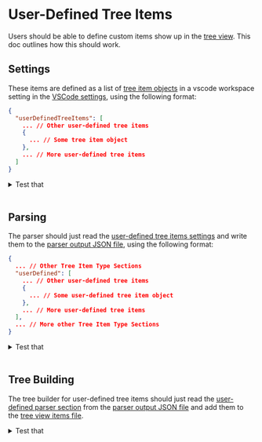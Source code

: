 # User-Defined Tree Items

Users should be able to define custom items show up in the [tree view](/design_docs/project_explorer.md#rendering-tree-items). This doc outlines how this should work.

## Settings

These items are defined as a list of [tree item objects](/design_docs/tree_items/tree_items.md#tree-item-json-format) in a vscode workspace setting in the [VSCode settings](/design_docs/vscode_extensions.md#settings-and-settings-utility), using the following format:

```json
{
  "userDefinedTreeItems": [
    ... // Other user-defined tree items
    {
      ... // Some tree item object
    },
    ... // More user-defined tree items
  ]
}
```

<details>
<summary>Test that</summary>

- Adding, editing, and removing items in userDefinedTreeItems reflects in the tree without reload; order matches settings.
- Invalid item shapes are ignored with a clear warning and do not crash the extension; valid items still render.
- Settings schema validation highlights errors in the Settings UI where possible.

[How to Test](/design_docs/vscode_extensions.md#testing)

</details><br>

## Parsing

The parser should just read the [user-defined tree items settings](#settings) and write them to the [parser output JSON file](/design_docs/project_explorer.md#parser), using the following format:

```json
{
  ... // Other Tree Item Type Sections
  "userDefined": [
    ... // Other user-defined tree items
    {
      ... // Some user-defined tree item object
    },
    ... // More user-defined tree items
  ],
  ... // More other Tree Item Type Sections
}
```

<details>
<summary>Test that</summary>

- The parser_output.json includes a userDefined array mirroring the settings order and content (for valid items).
- Changes in the settings update only the userDefined section and preserve other sections; removing an item removes it from the array.
- Malformed items are omitted with warnings; output remains valid JSON.

[How to Test](/design_docs/vscode_extensions.md#testing)

</details><br>

## Tree Building

The tree builder for user-defined tree items should just read the [user-defined parser section](#parsing) from the [parser output JSON file](/design_docs/project_explorer.md#parser) and add them to the [tree view items file](/design_docs/project_explorer.md#tree-builder).

<details>
<summary>Test that</summary>

- All valid user-defined items are copied into tree_items.json unchanged, preserving order; invalid items are skipped with warnings.
- Parent-child relationships defined by parentId are realized correctly in the rendered tree; missing parents do not crash the builder.
- Duplicate ids across user-defined and other sources are reported and resolved per id rules without breaking the tree.

[How to Test](/design_docs/vscode_extensions.md#testing)

</details><br>
